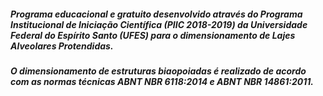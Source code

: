 <h5>Programa educacional e gratuito desenvolvido através do Programa Institucional de Iniciação Científica (PIIC 2018-2019) da Universidade Federal do Espírito Santo (UFES) para o dimensionamento de Lajes Alveolares Protendidas.</h5>
<h5>O dimensionamento de estruturas biaopoiadas é realizado de acordo com as normas técnicas ABNT NBR 6118:2014 e ABNT NBR 14861:2011.</h5>

